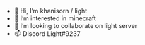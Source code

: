- 👋 Hi, I’m khanisorn / light
- 👀 I’m interested in minecraft
- 💞️ I’m looking to collaborate on light server
- 📫 Discord Light#9237

<!---
im cool
--->
